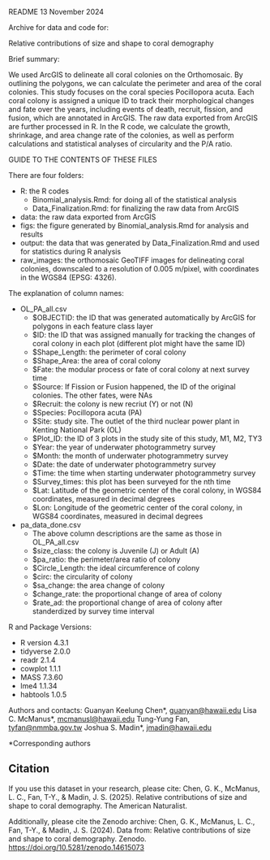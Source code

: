 README
13 November 2024

Archive for data and code for:

Relative contributions of size and shape to coral demography

Brief summary: 

We used ArcGIS to delineate all coral colonies on the Orthomosaic. By outlining the polygons, we can calculate the perimeter and area of the coral colonies. This study focuses on the coral species Pocillopora acuta. Each coral colony is assigned a unique ID to track their morphological changes and fate over the years, including events of death, recruit, fission, and fusion, which are annotated in ArcGIS. The raw data exported from ArcGIS are further processed in R. In the R code, we calculate the growth, shrinkage, and area change rate of the colonies, as well as perform calculations and statistical analyses of circularity and the P/A ratio.


GUIDE TO THE CONTENTS OF THESE FILES

There are four folders:
- R: the R codes
	- Binomial_analysis.Rmd: for doing all of the statistical analysis
	- Data_Finalization.Rmd: for finalizing the raw data from ArcGIS
- data: the raw data exported from ArcGIS
- figs: the figure generated by Binomial_analysis.Rmd for analysis and results
- output: the data that was generated by Data_Finalization.Rmd and used for statistics during R analysis
- raw_images: the orthomosaic GeoTIFF images for delineating coral colonies, downscaled to a resolution of 0.005 m/pixel, with coordinates in the WGS84 (EPSG: 4326).

The explanation of column names:
- OL_PA_all.csv
	- $OBJECTID: the ID that was generated automatically by ArcGIS for polygons in each feature class layer
	- $ID: the ID that was assigned manually for tracking the changes of coral colony in each plot (different plot might have the same ID)
	- $Shape_Length: the perimeter of coral colony
	- $Shape_Area: the area of coral colony
	- $Fate: the modular process or fate of coral colony at next survey time
	- $Source: If Fission or Fusion happened, the ID of the original colonies. The other fates, were NAs
	- $Recruit: the colony is new recriut (Y) or not (N)
	- $Species: Pocillopora acuta (PA)
	- $Site: study site. The outlet of the third nuclear power plant in Kenting National Park (OL)
	- $Plot_ID: the ID of 3 plots in the study site of this study, M1, M2, TY3
	- $Year: the year of underwater photogrammetry survey
	- $Month: the month of underwater photogrammetry survey
	- $Date: the date of underwater photogrammetry survey
	- $Time: the time when starting underwater photogrammetry survey
	- $Survey_times: this plot has been surveyed for the nth time
	- $Lat: Latitude of the geometric center of the coral colony, in WGS84 coordinates, measured in decimal degrees
	- $Lon: Longitude of the geometric center of the coral colony, in WGS84 coordinates, measured in decimal degrees
- pa_data_done.csv
	- The above column descriptions are the same as those in OL_PA_all.csv
	- $size_class: the colony is Juvenile (J) or Adult (A)
	- $pa_ratio: the perimeter/area ratio of colony
	- $Circle_Length: the ideal circumference of colony
	- $circ: the circularity of colony
	- $sa_change: the area change of colony
	- $change_rate: the proportional change of area of colony
	- $rate_ad: the proportional change of area of colony after standerdized by survey time interval

R and Package Versions:
- R version 4.3.1
- tidyverse 2.0.0
- readr 2.1.4
- cowplot 1.1.1
- MASS 7.3.60
- lme4 1.1.34
- habtools 1.0.5

Authors and contacts: 
Guanyan Keelung Chen*, guanyan@hawaii.edu
Lisa C. McManus*, mcmanusl@hawaii.edu
Tung-Yung Fan, tyfan@nmmba.gov.tw
Joshua S. Madin*, jmadin@hawaii.edu

*Corresponding authors

## Citation
If you use this dataset in your research, please cite:
Chen, G. K., McManus, L. C., Fan, T-Y., & Madin, J. S. (2025). Relative contributions of size and shape to coral demography. The American Naturalist.

Additionally, please cite the Zenodo archive:
Chen, G. K., McManus, L. C., Fan, T-Y., & Madin, J. S. (2024). Data from: Relative contributions of size and shape to coral demography. Zenodo. https://doi.org/10.5281/zenodo.14615073
